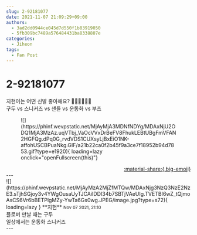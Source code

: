 ```yaml
---
slug: 2-92181077
date: 2021-11-07 21:09:29+09:00
authors:
  - 3ad2dd0944ce045d7d550f1b83919050
  - 5fb309bc7489a576484431ba8338807e
categories:
  - Jiheon
tags:
  - Fan Post
---
```


# 2-92181077

<div class="post-container" markdown="1">
<div class="content-container md-sidebar__scrollwrap" markdown="1">

지헌이는 어떤 신발 좋아해요? 👞👟🥾👠👡👢<br>구두 vs 스니커즈 vs 샌들 vs 운동화 vs 부츠
<figure markdown="1">
![](https://phinf.wevpstatic.net/MjAyMjA3MDNfNDYg/MDAxNjU2ODQ1MjA3MzAz.uqVTbj_VaOcVVxDrBeFV8FhukLEBtUBgFmVFAN2HGFQg.dPq0G_rvdVDS1CUXsyLjBxEiO1NK-affohUSCBPuaNkg.GIF/a21b22ca0f2b45f9a3ce7f18952b94d7853.gif?type=e1920){ loading=lazy onclick="openFullscreen(this)"}
</figure>


</div>
</div>

<div style="text-align: right;" markdown="1">
<a href="https://weverse.io/fromis9/fanpost/2-92181077" style="text-align: right;">:material-share:{.big-emoji}</a>
</div>
---

<div class="comments-container md-sidebar__scrollwrap" markdown="1">
<div class="comment" markdown="1">
<div class='id-container' markdown="1">
![](https://phinf.wevpstatic.net/MjAyMzA2MjZfMTQw/MDAxNjg3NzQ3NzE2NzE3.sTjhSGjoy3v4YWgOusaUyTJCAiIDDI34b7SBTjVAeUIg.TVETBI6wZ_tQjmoAsCS6Vr6bBETPlgMZy-YwTa6Gs0wg.JPEG/image.jpg?type=s72){ loading=lazy }
**<span class="artist">지헌</span>** <small>Nov 07 2021, 21:10</small><br>
</div>
<div class='comment-body' markdown="1">
플로버 만날 때는 구두<br>일상에서는 운동화 스니커즈
</div>
</div>
</div>
---
